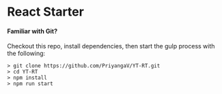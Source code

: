 # React Starter

#### Familiar with Git?
Checkout this repo, install dependencies, then start the gulp process with the following:

```
> git clone https://github.com/PriyangaV/YT-RT.git
> cd YT-RT
> npm install
> npm run start
```
